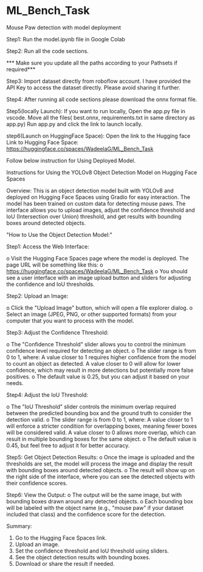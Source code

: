 # ML_Bench_Task
Mouse Paw detection with model deployment

Step1: Run the model.ipynb file in Google Colab

Step2: Run all the code sections.

*** Make sure you update all the paths according to your Pathsets if required***

Step3: Import dataset directly from roboflow account. 
I have provided the API Key to access the dataset directly. 
Please avoid sharing it further. 

Step4: After running all code sections please download the onnx format file. 

Step5(locally Launch): If you want to run locally, Open the app.py file in vscode.
       Move all the files( best.onnx, requirements.txt in same directory as app.py)
       Run app.py and click the link to launch locally.

step6(Launch on HuggingFace Space): Open the link to the Hugging face 
Link to Hugging Face Space:  https://huggingface.co/spaces/WadeelaG/ML_Bench_Task

Follow below instruction for Using Deployed Model. 

Instructions for Using the YOLOv8 Object Detection Model on Hugging Face Spaces

Overview:
This is an object detection model built with YOLOv8 and deployed on Hugging Face Spaces using Gradio for easy interaction. 
The model has been trained on custom data for detecting mouse paws. 
The interface allows you to upload images, adjust the confidence threshold and IoU (Intersection over Union) threshold, and get results with bounding boxes around detected objects.

"How to Use the Object Detection Model:"

Step1:	Access the Web Interface:

o	Visit the Hugging Face Spaces page where the model is deployed. The page URL will be something like this: 
o	https://huggingface.co/spaces/WadeelaG/ML_Bench_Task
o	You should see a user interface with an image upload button and sliders for adjusting the confidence and IoU thresholds.

Step2:	Upload an Image:

o	Click the "Upload Image" button, which will open a file explorer dialog.
o	Select an image (JPEG, PNG, or other supported formats) from your computer that you want to process with the model.

Step3:	Adjust the Confidence Threshold:

o	The "Confidence Threshold" slider allows you to control the minimum confidence level required for detecting an object.
o	The slider range is from 0 to 1, where: 
	A value closer to 1 requires higher confidence from the model to count an object as detected.
	A value closer to 0 will allow for lower confidence, which may result in more detections but potentially more false positives.
o	The default value is 0.25, but you can adjust it based on your needs.


Step4:	Adjust the IoU Threshold:

o	The "IoU Threshold" slider controls the minimum overlap required between the predicted bounding box and the ground truth to consider the detection valid.
o	The slider range is from 0 to 1, where: 
	A value closer to 1 will enforce a stricter condition for overlapping boxes, meaning fewer boxes will be considered valid.
	A value closer to 0 allows more overlap, which can result in multiple bounding boxes for the same object.
o	The default value is 0.45, but feel free to adjust it for better accuracy.

Step5:	Get Object Detection Results:
o	Once the image is uploaded and the thresholds are set, the model will process the image and display the result with bounding boxes around detected objects.
o	The result will show up on the right side of the interface, where you can see the detected objects with their confidence scores.


Step6:	View the Output:
o	The output will be the same image, but with bounding boxes drawn around any detected objects.
o	Each bounding box will be labeled with the object name (e.g., "mouse paw" if your dataset included that class) and the confidence score for the detection.

Summary:
1.	Go to the Hugging Face Spaces link.
2.	Upload an image.
3.	Set the confidence threshold and IoU threshold using sliders.
4.	See the object detection results with bounding boxes.
5.	Download or share the result if needed.
